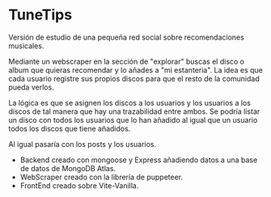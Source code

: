 # TuneTips

Versión de estudio de una pequeña red social sobre recomendaciones musicales. 

Mediante un webscraper en la sección de "explorar" buscas el disco o album que quieras recomendar y lo añades a "mi estanteria". La idea es que cada usuario registre sus propios discos para que el resto de la comunidad pueda verlos.

La lógica es que se asignen los discos a los usuarios y los usuarios a los discos de tal manera que hay una trazabilidad entre ambos.
Se podría listar un disco con todos los usuarios que lo han añadido al igual que un usuario todos los discos que tiene añadidos.

Al igual pasaría con los posts y los usuarios.

- Backend creado con mongoose y Express añadiendo datos a una base de datos de MongoDB Atlas.
- WebScraper creado con la librería de puppeteer.
- FrontEnd creado sobre Vite-Vanilla.